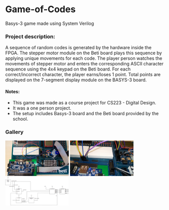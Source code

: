 
# Game-of-Codes
Basys-3 game made using System Verilog

### Project description: 
A sequence of random codes is generated by the hardware inside the FPGA. The stepper motor module on the Beti board plays this sequence by applying unique movements for each code. The player person watches the movements of stepper motor and enters the corresponding ASCII character sequence using the 4x4 keypad on the Beti board. For each correct/incorrect character, the player earns/loses 1 point. Total points are displayed on the 7-segment display module on the BASYS-3 board.

#### Notes:
- This game was made as a course project for CS223 - Digital Design.
- It was a one person project.
- The setup includes Basys-3 board and the Beti board provided by the school.

### Gallery
  <img src="images/image1.jpg" width="200">
  <img src="images/image2.jpg" width="200">
  <img src="images/diagram.jpg" width="200">
